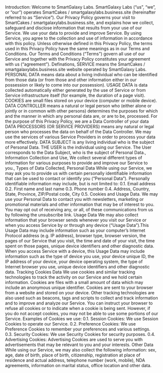 Introduction: Welcome to SmartGalaxy Labs. SmartGalaxy Labs (“us”, “we”, or “our”) operates SmartCakes / smartgalaxylabs.business.site (hereinafter referred to as “Service”). Our Privacy Policy governs your visit to SmartCakes / smartgalaxylabs.business.site, and explains how we collect, safeguard and disclose information that results from your use of our Service. We use your data to provide and improve Service. By using Service, you agree to the collection and use of information in accordance with this policy. Unless otherwise defined in this Privacy Policy, the terms used in this Privacy Policy have the same meanings as in our Terms and Conditions. Our Terms and Conditions (“Terms”) govern all use of our Service and together with the Privacy Policy constitutes your agreement with us (“agreement”).
Definations, SERVICE means the SmartCakes / smartgalaxylabs.business.site website operated by SmartGalaxy Labs. PERSONAL DATA means data about a living individual who can be identified from those data (or from those and other information either in our possession or likely to come into our possession). USAGE DATA is data collected automatically either generated by the use of Service or from Service infrastructure itself (for example, the duration of a page visit). COOKIES are small files stored on your device (computer or mobile device). DATA CONTROLLER means a natural or legal person who (either alone or jointly or in common with other persons) determines the purposes for which and the manner in which any personal data are, or are to be, processed. For the purpose of this Privacy Policy, we are a Data Controller of your data DATA PROCESSORS (OR SERVICE PROVIDERS) means any natural or legal person who processes the data on behalf of the Data Controller. We may use the services of various Service Providers in order to process your data more effectively. DATA SUBJECT is any living individual who is the subject of Personal Data. THE USER is the individual using our Service. The User corresponds to the Data Subject, who is the subject of Personal Data.,
Information Collection and Use, We collect several different types of information for various purposes to provide and improve our Service to you., Types of Data Collected,
Personal Data While using our Service, we may ask you to provide us with certain personally identifiable information that can be used to contact or identify you (“Personal Data”). Personally identifiable information may include, but is not limited to: 0.1. Email address 0.2. First name and last name 0.3. Phone number 0.4. Address, Country, State, Province, ZIP/Postal code, City 0.5. Cookies and Usage Data. We may use your Personal Data to contact you with newsletters, marketing or promotional materials and other information that may be of interest to you. You may opt out of receiving any, or all, of these communications from us by following the unsubscribe link. Usage Data We may also collect information that your browser sends whenever you visit our Service or when you access Service by or through any device (“Usage Data”).This Usage Data may include information such as your computer’s Internet Protocol address (e.g. IP address), browser type, browser version, the pages of our Service that you visit, the time and date of your visit, the time spent on those pages, unique device identifiers and other diagnostic data. When you access Service with a device, this Usage Data may include information such as the type of device you use, your device unique ID, the IP address of your device, your device operating system, the type of Internet browser you use, unique device identifiers and other diagnostic data. Tracking Cookies Data We use cookies and similar tracking technologies to track the activity on our Service and we hold certain information. Cookies are files with a small amount of data which may include an anonymous unique identifier. Cookies are sent to your browser from a website and stored on your device. Other tracking technologies are also used such as beacons, tags and scripts to collect and track information and to improve and analyze our Service. You can instruct your browser to refuse all cookies or to indicate when a cookie is being sent. However, if you do not accept cookies, you may not be able to use some portions of our Service. Examples of Cookies we use: 0.1. Session Cookies: We use Session Cookies to operate our Service. 0.2. Preference Cookies: We use Preference Cookies to remember your preferences and various settings. 0.3. Security Cookies: We use Security Cookies for security purposes. 0.4. Advertising Cookies: Advertising Cookies are used to serve you with advertisements that may be relevant to you and your interests.
Other Data While using our Service, we may also collect the following information: sex, age, date of birth, place of birth, citizenship, registration at place of residence and actual address, telephone number (work, mobile),  NDA agreements, information on marital status, office location and other data.


